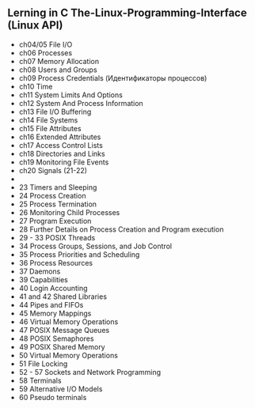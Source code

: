 ## Lerning in C The-Linux-Programming-Interface (Linux API)

- ch04/05 File I/O
- ch06 Processes
- ch07 Memory Allocation
- ch08 Users and Groups
- ch09 Process Credentials (Идентификаторы процессов)
- ch10 Time
- ch11 System Limits And Options 
- ch12 System And Process Information
- ch13 File I/O Buffering
- ch14 File Systems
- ch15 File Attributes
- ch16 Extended Attributes
- ch17 Access Control Lists
- ch18 Directories and Links
- ch19 Monitoring File Events
- ch20 Signals (21-22)
- 
- 23 Timers and Sleeping
- 24 Process Creation
- 25 Process Termination
- 26 Monitoring Child Processes 
- 27 Program Execution
- 28 Further Details on Process Creation and Program execution
- 29 - 33 POSIX Threads
- 34 Process Groups, Sessions, and Job Control
- 35 Process Priorities and Scheduling
- 36 Process Resources
- 37 Daemons
- 39 Capabilities
- 40 Login Accounting
- 41 and 42 Shared Libraries
- 44 Pipes and FIFOs
- 45 Memory Mappings
- 46 Virtual Memory Operations
- 47 POSIX Message Queues
- 48 POSIX Semaphores
- 49 POSIX Shared Memory
- 50 Virtual Memory Operations
- 51 File Locking
- 52 - 57 Sockets and Network Programming
- 58 Terminals
- 59 Alternative I/O Models
- 60 Pseudo terminals